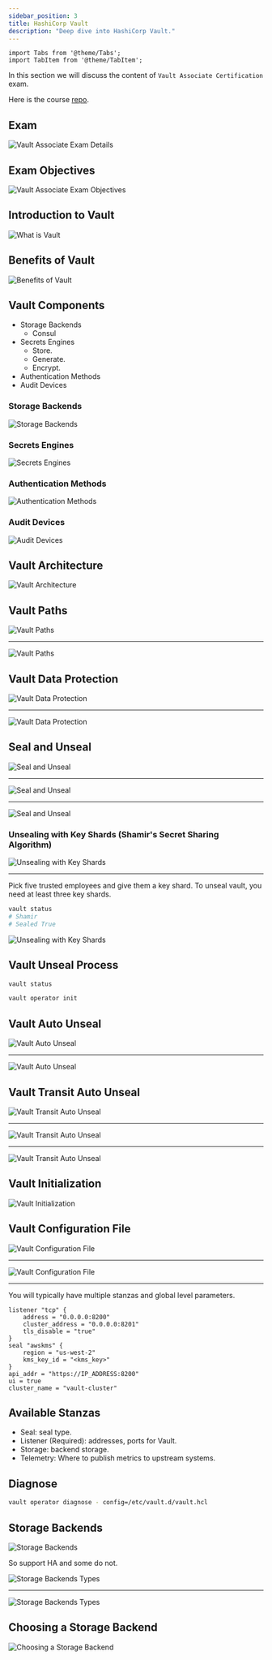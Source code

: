 ```yaml
---
sidebar_position: 3
title: HashiCorp Vault
description: "Deep dive into HashiCorp Vault."
---
```


```mdx-code-block
import Tabs from '@theme/Tabs';
import TabItem from '@theme/TabItem';
```

In this section we will discuss the content of `Vault Associate Certification` exam. 

Here is the course [repo](https://github.com/btkrausen/hashicorp).

## Exam
![Vault Associate Exam Details](./assets/vault/imgs/vault-associate-exam.png)

## Exam Objectives
![Vault Associate Exam Objectives](./assets/vault/imgs/vault-associate-exam-objectives.png)


## Introduction to Vault
![What is Vault](./assets/vault/imgs/what-is-vault.png)

## Benefits of Vault
![Benefits of Vault](./assets/vault/imgs/benefits-of-vault.png)


## Vault Components
- Storage Backends
    - Consul
- Secrets Engines
    - Store.
    - Generate.
    - Encrypt.
- Authentication Methods
- Audit Devices

### Storage Backends
![Storage Backends](./assets/vault/imgs/storage-backends.png)

### Secrets Engines
![Secrets Engines](./assets/vault/imgs/secrets-engines.png)

### Authentication Methods
![Authentication Methods](./assets/vault/imgs/authentication-methods.png)

### Audit Devices
![Audit Devices](./assets/vault/imgs/audit-devices.png)

## Vault Architecture
![Vault Architecture](./assets/vault/imgs/vault-architecture.png)

## Vault Paths
![Vault Paths](./assets/vault/imgs/vault-paths.png)

<hr/>

![Vault Paths](./assets/vault/imgs/vault-paths-2.png)

## Vault Data Protection
![Vault Data Protection](./assets/vault/imgs/vault-data-protection.png)

<hr/>

![Vault Data Protection](./assets/vault/imgs/vault-data-protection-2.png)


## Seal and Unseal
![Seal and Unseal](./assets/vault/imgs/seal-and-unseal.png)

<hr/>

![Seal and Unseal](./assets/vault/imgs/seal-and-unseal-2.png)

<hr/>

![Seal and Unseal](./assets/vault/imgs/seal-and-unseal-3.png)


### Unsealing with Key Shards (Shamir's Secret Sharing Algorithm)
![Unsealing with Key Shards](./assets/vault/imgs/unsealing-with-key-shards.png)

<hr/>

Pick five trusted employees and give them a key shard. To unseal vault, you need at least three key shards.

```bash
vault status
# Shamir
# Sealed True
```

![Unsealing with Key Shards](./assets/vault/imgs/unsealing-with-key-shards-2.png)


## Vault Unseal Process
```bash
vault status

vault operator init
```

## Vault Auto Unseal
![Vault Auto Unseal](./assets/vault/imgs/vault-auto-unseal.png)

<hr/>

![Vault Auto Unseal](./assets/vault/imgs/vault-auto-unseal-2.png)

## Vault Transit Auto Unseal
![Vault Transit Auto Unseal](./assets/vault/imgs/vault-transit-auto-unseal.png)

<hr/>

![Vault Transit Auto Unseal](./assets/vault/imgs/vault-transit-auto-unseal-2.png)

<hr/>

![Vault Transit Auto Unseal](./assets/vault/imgs/vault-transit-auto-unseal-3.png)

## Vault Initialization

![Vault Initialization](./assets/vault/imgs/vault-initialization.png)

## Vault Configuration File
![Vault Configuration File](./assets/vault/imgs/vault-configuration-file.png)

<hr/>

![Vault Configuration File](./assets/vault/imgs/vault-configuration-file-2.png)

<hr/>

You will typically have multiple stanzas and global level parameters.

```hcl
listener "tcp" {
    address = "0.0.0.0:8200"
    cluster_address = "0.0.0.0:8201"
    tls_disable = "true"
}
seal "awskms" {
    region = "us-west-2"
    kms_key_id = "<kms_key>"
}
api_addr = "https://IP_ADDRESS:8200"
ui = true
cluster_name = "vault-cluster"
```

## Available Stanzas
- Seal: seal type.
- Listener (Required): addresses, ports for Vault.
- Storage: backend storage.
- Telemetry: Where to publish metrics to upstream systems.

## Diagnose
```bash
vault operator diagnose - config=/etc/vault.d/vault.hcl
```

## Storage Backends
![Storage Backends](./assets/vault/imgs/storage-backends.png)

So support HA and some do not.

![Storage Backends Types](./assets/vault/imgs/storage-backends-types.png)

<hr/>

![Storage Backends Types](./assets/vault/imgs/storage-backends-types-2.png)

## Choosing a Storage Backend
![Choosing a Storage Backend](./assets/vault/imgs/choosing-a-storage-backend.png)
